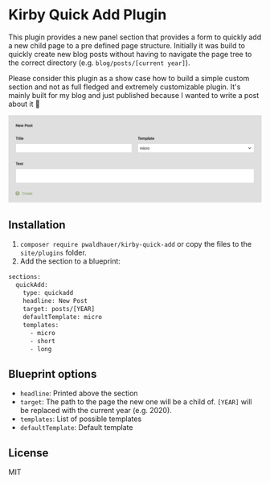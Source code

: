 # Kirby Quick Add Plugin

This plugin provides a new panel section that provides a form to quickly add a new child page to a pre defined
page structure. Initially it was build to quickly create new blog posts without having to navigate the page tree
to the correct directory (e.g. `blog/posts/[current year]`).

Please consider this plugin as a show case how to build a simple custom section and not as full fledged and extremely
customizable plugin. It's mainly built for my blog and just published because I wanted to write a post about it 🤪

![screenshot](screenshot.png)


## Installation

1. `composer require pwaldhauer/kirby-quick-add` or copy the files to the `site/plugins` folder.
2. Add the section to a blueprint:

```
sections:
  quickAdd:
    type: quickadd
    headline: New Post
    target: posts/[YEAR]
    defaultTemplate: micro
    templates:
      - micro
      - short
      - long
```

## Blueprint options

- `headline`: Printed above the section
- `target`: The path to the page the new one will be a child of. `[YEAR]` will be replaced with the current year (e.g. 2020).
- `templates`: List of possible templates
- `defaultTemplate`: Default template 


## License

MIT
